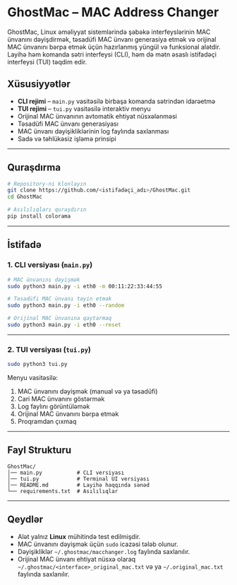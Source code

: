 # GhostMac – MAC Address Changer

GhostMac, Linux əməliyyat sistemlərində şəbəkə interfeyslərinin MAC ünvanını dəyişdirmək, təsadüfi MAC ünvanı generasiya etmək və orijinal MAC ünvanını bərpa etmək üçün hazırlanmış yüngül və funksional alətdir. Layihə həm komanda sətri interfeysi (CLI), həm də mətn əsaslı istifadəçi interfeysi (TUI) təqdim edir.

## Xüsusiyyətlər
- **CLI rejimi** – `main.py` vasitəsilə birbaşa komanda sətrindən idarəetmə
- **TUI rejimi** – `tui.py` vasitəsilə interaktiv menyu
- Orijinal MAC ünvanının avtomatik ehtiyat nüsxələnməsi
- Təsadüfi MAC ünvanı generasiyası
- MAC ünvanı dəyişikliklərinin log faylında saxlanması
- Sadə və təhlükəsiz işləmə prinsipi

---

## Quraşdırma
```bash
# Repository-ni klonlayın
git clone https://github.com/<istifadəçi_adı>/GhostMac.git
cd GhostMac

# Asılılıqları quraşdırın
pip install colorama
```

---

## İstifadə

### 1. CLI versiyası (`main.py`)
```bash
# MAC ünvanını dəyişmək
sudo python3 main.py -i eth0 -m 00:11:22:33:44:55

# Təsadüfi MAC ünvanı təyin etmək
sudo python3 main.py -i eth0 --random

# Orijinal MAC ünvanına qaytarmaq
sudo python3 main.py -i eth0 --reset
```

---

### 2. TUI versiyası (`tui.py`)
```bash
sudo python3 tui.py
```
Menyu vasitəsilə:
1. MAC ünvanını dəyişmək (manual və ya təsadüfi)
2. Cari MAC ünvanını göstərmək
3. Log faylını görüntüləmək
4. Orijinal MAC ünvanını bərpa etmək
0. Proqramdan çıxmaq

---

## Fayl Strukturu
```
GhostMac/
│── main.py           # CLI versiyası
│── tui.py            # Terminal UI versiyası
│── README.md         # Layihə haqqında sənəd
└── requirements.txt  # Asılılıqlar
```

---

## Qeydlər
- Alət yalnız **Linux** mühitində test edilmişdir.
- MAC ünvanını dəyişmək üçün `sudo` icazəsi tələb olunur.
- Dəyişikliklər `~/.ghostmac/macchanger.log` faylında saxlanılır.
- Orijinal MAC ünvanı ehtiyat nüsxə olaraq `~/.ghostmac/<interface>_original_mac.txt` və ya `~/.original_mac.txt` faylında saxlanılır.

